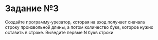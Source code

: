 # Задание №3
Создайте программу-урезатор, которая на вход получает сначала строку произвольной длины, а потом количество букв, которое нужно оставить в строке. Выведите первые N букв строки

